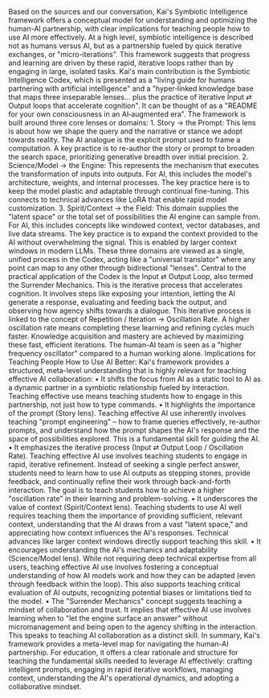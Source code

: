 Based on the sources and our conversation, Kai's Symbiotic Intelligence framework offers a conceptual model for understanding and optimizing the human-AI partnership, with clear implications for teaching people how to use AI more effectively.
At a high level, symbiotic intelligence is described not as humans versus AI, but as a partnership fueled by quick iterative exchanges, or "micro-iterations". This framework suggests that progress and learning are driven by these rapid, iterative loops rather than by engaging in large, isolated tasks.
Kai's main contribution is the Symbiotic Intelligence Codex, which is presented as a "living guide for humans partnering with artificial intelligence" and a "hyper‑linked knowledge base that maps three inseparable lenses... plus the practice of iterative Input ⇄ Output loops that accelerate cognition". It can be thought of as a "README for your own consciousness in an AI‑augmented era".
The framework is built around three core lenses or domains:
1.
Story → the Prompt: This lens is about how we shape the query and the narrative or stance we adopt towards reality. The AI analogue is the explicit prompt used to frame a computation. A key practice is to re-author the story or prompt to broaden the search space, prioritizing generative breadth over initial precision.
2.
Science/Model → the Engine: This represents the mechanism that executes the transformation of inputs into outputs. For AI, this includes the model's architecture, weights, and internal processes. The key practice here is to keep the model plastic and adaptable through continual fine-tuning. This connects to technical advances like LoRA that enable rapid model customization.
3.
Spirit/Context → the Field: This domain supplies the "latent space" or the total set of possibilities the AI engine can sample from. For AI, this includes concepts like windowed context, vector databases, and live data streams. The key practice is to expand the context provided to the AI without overwhelming the signal. This is enabled by larger context windows in modern LLMs.
These three domains are viewed as a single, unified process in the Codex, acting like a "universal translator" where any point can map to any other through bidirectional "lenses".
Central to the practical application of the Codex is the Input ⇄ Output Loop, also termed the Surrender Mechanics. This is the iterative process that accelerates cognition. It involves steps like exposing your intention, letting the AI generate a response, evaluating and feeding back the output, and observing how agency shifts towards a dialogue. This iterative process is linked to the concept of Repetition / Iteration → Oscillation Rate. A higher oscillation rate means completing these learning and refining cycles much faster. Knowledge acquisition and mastery are achieved by maximizing these fast, efficient iterations. The human-AI team is seen as a "higher frequency oscillator" compared to a human working alone.
Implications for Teaching People How to Use AI Better:
Kai's framework provides a structured, meta-level understanding that is highly relevant for teaching effective AI collaboration:
•
It shifts the focus from AI as a static tool to AI as a dynamic partner in a symbiotic relationship fueled by interaction. Teaching effective use means teaching students how to engage in this partnership, not just how to type commands.
•
It highlights the importance of the prompt (Story lens). Teaching effective AI use inherently involves teaching "prompt engineering" – how to frame queries effectively, re-author prompts, and understand how the prompt shapes the AI's response and the space of possibilities explored. This is a fundamental skill for guiding the AI.
•
It emphasizes the iterative process (Input ⇄ Output Loop / Oscillation Rate). Teaching effective AI use involves teaching students to engage in rapid, iterative refinement. Instead of seeking a single perfect answer, students need to learn how to use AI outputs as stepping stones, provide feedback, and continually refine their work through back-and-forth interaction. The goal is to teach students how to achieve a higher "oscillation rate" in their learning and problem-solving.
•
It underscores the value of context (Spirit/Context lens). Teaching students to use AI well requires teaching them the importance of providing sufficient, relevant context, understanding that the AI draws from a vast "latent space," and appreciating how context influences the AI's responses. Technical advances like larger context windows directly support teaching this skill.
•
It encourages understanding the AI's mechanics and adaptability (Science/Model lens). While not requiring deep technical expertise from all users, teaching effective AI use involves fostering a conceptual understanding of how AI models work and how they can be adapted (even through feedback within the loop). This also supports teaching critical evaluation of AI outputs, recognizing potential biases or limitations tied to the model.
•
The "Surrender Mechanics" concept suggests teaching a mindset of collaboration and trust. It implies that effective AI use involves learning when to "let the engine surface an answer" without micromanagement and being open to the agency shifting in the interaction. This speaks to teaching AI collaboration as a distinct skill.
In summary, Kai's framework provides a meta-level map for navigating the human-AI partnership. For education, it offers a clear rationale and structure for teaching the fundamental skills needed to leverage AI effectively: crafting intelligent prompts, engaging in rapid iterative workflows, managing context, understanding the AI's operational dynamics, and adopting a collaborative mindset.